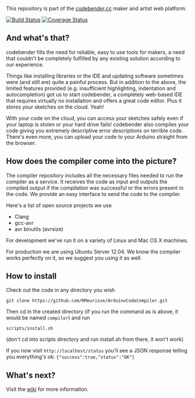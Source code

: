This repository is part of the [codebender.cc](http://www.codebender.cc) maker and artist web platform. 

[![Build Status](https://travis-ci.org/codebendercc/compiler.svg?branch=master)](https://travis-ci.org/codebendercc/compiler) 
[![Coverage Status](https://coveralls.io/repos/codebendercc/compiler/badge.svg?branch=master)](https://coveralls.io/r/codebendercc/compiler?branch=master)

## And what's that?

codebender fills the need for reliable, easy to use tools for makers, a need that couldn't be completely fulfilled by any existing solution according to our experience. 

Things like installing libraries or the IDE and updating software sometimes were (and still are) quite a painful process. But in addition to the above, the limited features provided (e.g. insufficient highlighting, indentation and autocompletion) got us to start codebender, a completely web-based IDE that requires virtually no installation and offers a great code editor. Plus it stores your sketches on the cloud. Yeah!

With your code on the cloud, you can access your sketches safely even if your laptop is stolen or your hard drive fails! codebender also compiles your code giving you extremely descriptive error descriptions on terrible code. There's even more, you can upload your code to your Arduino straight from the browser.

## How does the compiler come into the picture?

The compiler repository includes all the necessary files needed to run the compiler as a service. It receives the code as input and outputs the compiled output if the compilation was successful or the errors present in the code. We provide an easy interface to send the code to the compiler.

Here's a list of open source projects we use
* Clang
* gcc-avr
* avr binutils (avrsize)

For development we've run it on a variety of Linux and Mac OS X machines.

For production we are using Ubuntu Server 12.04. We know the compiler works perfectly on it, so we suggest you using it as well.

## How to install

Check out the code in any directory you wish

`git clone https://github.com/RMeurisse/ArduinoCodeCompiler.git`

Then cd in the created directory (if you run the command as is above, it would be named `compiler`) and run

`scripts/install.sh`

(don't cd into scripts directory and run install.sh from there, it won't work)

If you now visit `http://localhost/status` you'll see a JSON response telling you everything's ok: 
`{"success":true,"status":"OK"}`

## What's next?

Visit the [wiki](https://github.com/codebendercc/compiler/wiki) for more information.
